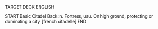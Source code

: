 TARGET DECK
ENGLISH

START
Basic
Citadel
Back: n. Fortress, usu. On high ground, protecting or dominating a city. [french citadelle]
END
